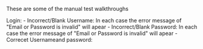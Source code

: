 These are some of the manual test walkthroughs

Login:
	- Incorrect/Blank Username: In each case the error message of "Email or Password is invalid" will apear
	- Incorrect/Blank Password: In each case the error message of "Email or Password is invalid" will apear
	- Correcet Usernameand password: 